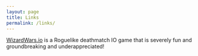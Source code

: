 ```yaml
---
layout: page
title: Links
permalink: /links/
---
```


[WizardWars.io](http://wizardwars.io) is a Roguelike deathmatch IO game that is severely fun and groundbreaking and underappreciated!